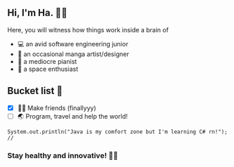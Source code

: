 ## Hi, I'm Ha. 🌸🌰
Here, you will witness how things work inside a brain of
- 💻 an avid software engineering junior
- 🎨 an occasional manga artist/designer
- 🎹 a mediocre pianist
- 🌌 a space enthusiast

## Bucket list 🧭
- [x] 👯‍♀️ Make friends (finallyyy)
- [ ] 🌏 Program, travel and help the world!

```
System.out.println("Java is my comfort zone but I'm learning C# rn!");
// 
```
### Stay healthy and innovative! 🏊‍♀️
